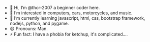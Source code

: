 - 👋 Hi, I’m @thor-2007 a beginner coder here.
- 👀 I’m interested in computers, cars, motorcycles, and music.
- 🌱 I’m currently learning javascript, html, css, bootstrap framework, nodejs, python, and pygame.
- 😄 Pronouns: Man.
- ⚡ Fun fact: I have a phobia for ketchup, it's complicated....

<!---
thor-2007/thor-2007 is a ✨ special ✨ repository because its `README.md` (this file) appears on your GitHub profile.
You can click the Preview link to take a look at your changes.
--->
